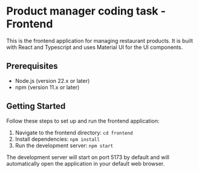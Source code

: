 # Product manager coding task - Frontend

This is the frontend application for managing restaurant products. It is built with React and Typescript and uses Material UI for the UI components.

## Prerequisites

- Node.js (version 22.x or later)
- npm (version 11.x or later)

## Getting Started

Follow these steps to set up and run the frontend application:

1. Navigate to the frontend directory: `cd frontend`
2. Install dependencies: `npm install`
3. Run the development server: `npm start`

The development server will start on port 5173 by default and will automatically open the application in your default web browser.

